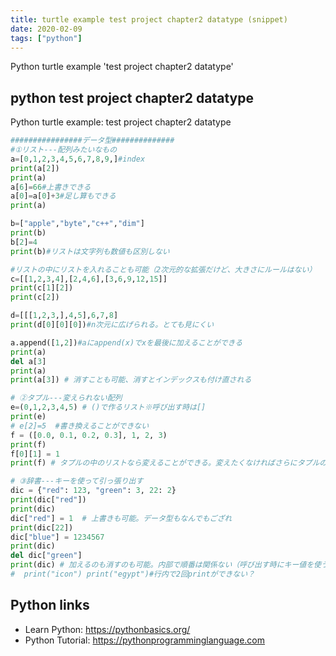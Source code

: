 ```yaml
---
title: turtle example test project chapter2 datatype (snippet)
date: 2020-02-09
tags: ["python"]
---
```

Python turtle example 'test project chapter2 datatype'


## python test project chapter2 datatype

Python turtle example: test project chapter2 datatype

```python
################データ型##############
#①リスト---配列みたいなもの
a=[0,1,2,3,4,5,6,7,8,9,]#index
print(a[2])
print(a)
a[6]=66#上書きできる
a[0]=a[0]+3#足し算もできる
print(a)

b=["apple","byte","c++","dim"]
print(b)
b[2]=4
print(b)#リストは文字列も数値も区別しない

#リストの中にリストを入れることも可能（2次元的な拡張だけど、大きさにルールはない）
c=[[1,2,3,4],[2,4,6],[3,6,9,12,15]]
print(c[1][2])
print(c[2])

d=[[[1,2,3,],4,5],6,7,8]
print(d[0][0][0])#n次元に広げられる。とても見にくい

a.append([1,2])#aにappend(x)でxを最後に加えることができる
print(a)
del a[3]
print(a)
print(a[3]) # 消すことも可能、消すとインデックスも付け直される

# ②タプル---変えられない配列
e=(0,1,2,3,4,5) # ()で作るリスト※呼び出す時は[]
print(e)
# e[2]=5  #書き換えることができない
f = ([0.0, 0.1, 0.2, 0.3], 1, 2, 3)
print(f)
f[0][1] = 1
print(f) # タプルの中のリストなら変えることができる。変えたくなければさらにタプルの必要がある

# ③辞書---キーを使って引っ張り出す
dic = {"red": 123, "green": 3, 22: 2}
print(dic["red"])
print(dic)
dic["red"] = 1  # 上書きも可能。データ型もなんでもござれ
print(dic[22])
dic["blue"] = 1234567
print(dic)
del dic["green"]
print(dic) # 加えるのも消すのも可能。内部で順番は関係ない（呼び出す時にキー値を使うから）
#  print("icon") print("egypt")#行内で2回printができない？


```

## Python links

- Learn Python: https://pythonbasics.org/
- Python Tutorial: https://pythonprogramminglanguage.com
